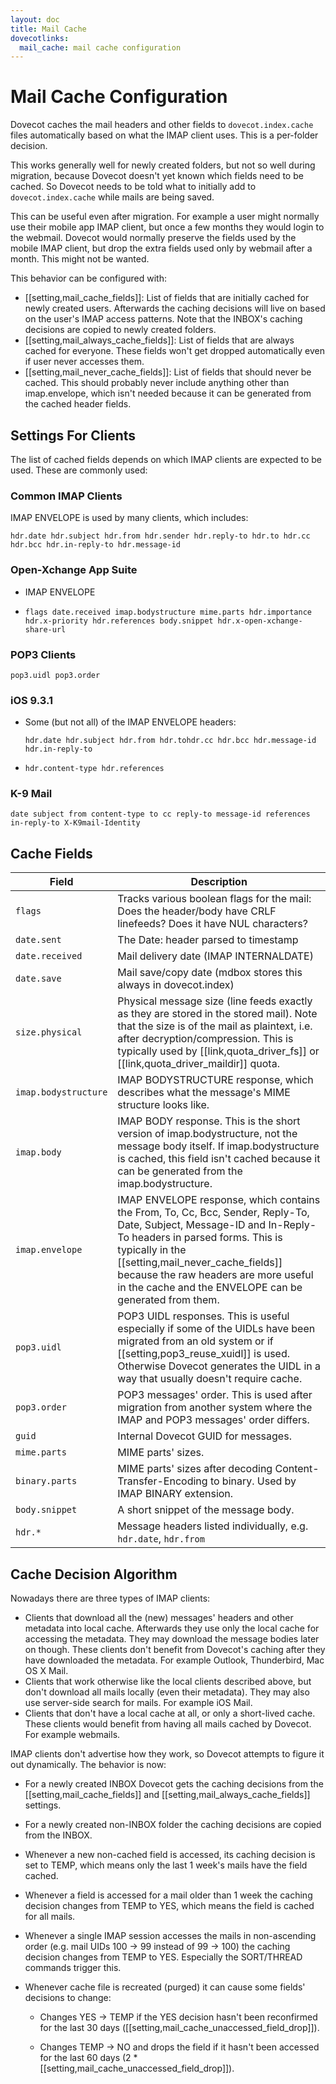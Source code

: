 ```yaml
---
layout: doc
title: Mail Cache
dovecotlinks:
  mail_cache: mail cache configuration
---
```


# Mail Cache Configuration

Dovecot caches the mail headers and other fields to `dovecot.index.cache`
files automatically based on what the IMAP client uses. This is a
per-folder decision.

This works generally well for newly created folders, but not so well
during migration, because Dovecot doesn't yet known which fields need
to be cached. So Dovecot needs to be told what to initially add to
`dovecot.index.cache` while mails are being saved.

This can be useful even after migration. For example a user might
normally use their mobile app IMAP client, but once a few months they
would login to the webmail. Dovecot would normally preserve the fields
used by the mobile IMAP client, but drop the extra fields used only by
webmail after a month. This might not be wanted.

This behavior can be configured with:

* [[setting,mail_cache_fields]]: List of fields that are initially
  cached for newly created users. Afterwards the caching decisions will live
  on based on the user's IMAP access patterns. Note that the INBOX's caching
  decisions are copied to newly created folders.
* [[setting,mail_always_cache_fields]]: List of fields that are always
  cached for everyone. These fields won't get dropped automatically even if
  user never accesses them.
* [[setting,mail_never_cache_fields]]: List of fields that should never
  be cached. This should probably never include anything other than
  imap.envelope, which isn't needed because it can be generated from the
  cached header fields.

## Settings For Clients

The list of cached fields depends on which IMAP clients are expected to be used. These are commonly used:

### Common IMAP Clients

IMAP ENVELOPE is used by many clients, which includes:

`hdr.date hdr.subject hdr.from hdr.sender hdr.reply-to hdr.to hdr.cc hdr.bcc hdr.in-reply-to hdr.message-id`

### Open-Xchange App Suite

* IMAP ENVELOPE

* `flags date.received imap.bodystructure mime.parts hdr.importance hdr.x-priority hdr.references body.snippet hdr.x-open-xchange-share-url`

### POP3 Clients

`pop3.uidl pop3.order`

### iOS 9.3.1

* Some (but not all) of the IMAP ENVELOPE headers:

  `hdr.date hdr.subject hdr.from hdr.tohdr.cc hdr.bcc hdr.message-id hdr.in-reply-to`

* `hdr.content-type hdr.references`

### K-9 Mail

`date subject from content-type to cc reply-to message-id references in-reply-to X-K9mail-Identity`

## Cache Fields

| Field | Description |
| ----- | ----------- |
| `flags` | Tracks various boolean flags for the mail: Does the header/body have CRLF linefeeds? Does it have NUL characters? |
| `date.sent` | The Date: header parsed to timestamp |
| `date.received` | Mail delivery date (IMAP INTERNALDATE) |
| `date.save` | Mail save/copy date (mdbox stores this always in dovecot.index)
| `size.physical` | Physical message size (line feeds exactly as they are stored in the stored mail). Note that the size is of the mail as plaintext, i.e. after decryption/compression. This is typically used by [[link,quota_driver_fs]] or [[link,quota_driver_maildir]] quota. |
| `imap.bodystructure` | IMAP BODYSTRUCTURE response, which describes what the message's MIME structure looks like. |
| `imap.body` | IMAP BODY response. This is the short version of imap.bodystructure, not the message body itself. If imap.bodystructure is cached, this field isn't cached because it can be generated from the imap.bodystructure. |
| `imap.envelope` | IMAP ENVELOPE response, which contains the From, To, Cc, Bcc, Sender, Reply-To, Date, Subject, Message-ID and In-Reply-To headers in parsed forms. This is typically in the [[setting,mail_never_cache_fields]] because the raw headers are more useful in the cache and the ENVELOPE can be generated from them. |
| `pop3.uidl` | POP3 UIDL responses. This is useful especially if some of the UIDLs have been migrated from an old system or if [[setting,pop3_reuse_xuidl]] is used. Otherwise Dovecot generates the UIDL in a way that usually doesn't require cache. |
| `pop3.order` | POP3 messages' order. This is used after migration from another system where the IMAP and POP3 messages' order differs. |
| `guid` | Internal Dovecot GUID for messages. |
| `mime.parts` | MIME parts' sizes. |
| `binary.parts` | MIME parts' sizes after decoding Content-Transfer-Encoding to binary. Used by IMAP BINARY extension. |
| `body.snippet` | A short snippet of the message body. |
| `hdr.*` | Message headers listed individually, e.g. `hdr.date`, `hdr.from` |

## Cache Decision Algorithm

Nowadays there are three types of IMAP clients:

 * Clients that download all the (new) messages' headers and other metadata
   into local cache. Afterwards they use only the local cache for accessing
   the metadata. They may download the message bodies later on though. These
   clients don't benefit from Dovecot's caching after they have downloaded
   the metadata. For example Outlook, Thunderbird, Mac OS X Mail.
 * Clients that work otherwise like the local clients described above, but
   don't download all mails locally (even their metadata). They may also use
   server-side search for mails. For example iOS Mail.
 * Clients that don't have a local cache at all, or only a short-lived cache.
   These clients would benefit from having all mails cached by Dovecot.
   For example webmails.

IMAP clients don't advertise how they work, so Dovecot attempts to figure it
out dynamically. The behavior is now:

* For a newly created INBOX Dovecot gets the caching decisions from the
  [[setting,mail_cache_fields]] and [[setting,mail_always_cache_fields]]
  settings.
* For a newly created non-INBOX folder the caching decisions are copied from
  the INBOX.
* Whenever a new non-cached field is accessed, its caching decision is set to
  TEMP, which means only the last 1 week's mails have the field cached.
* Whenever a field is accessed for a mail older than 1 week the caching
  decision changes from TEMP to YES, which means the field is cached for all
  mails.
* Whenever a single IMAP session accesses the mails in non-ascending order
  (e.g. mail UIDs 100 -> 99 instead of 99 -> 100) the caching decision changes
  from TEMP to YES. Especially the SORT/THREAD commands trigger this.
* Whenever cache file is recreated (purged) it can cause some fields'
  decisions to change:

  * Changes YES -> TEMP if the YES decision hasn't been reconfirmed for
    the last 30 days ([[setting,mail_cache_unaccessed_field_drop]]).

  * Changes TEMP -> NO and drops the field if it hasn't been accessed
    for the last 60 days (2 * [[setting,mail_cache_unaccessed_field_drop]]).
